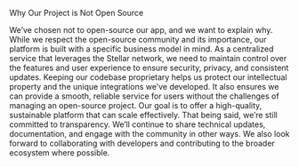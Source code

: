 Why Our Project is Not Open Source


We’ve chosen not to open-source our app, and we want to explain why. While we respect the open-source community and its importance, our platform is built with a specific business model in mind. As a centralized service that leverages the Stellar network, we need to maintain control over the features and user experience to ensure security, privacy, and consistent updates.
Keeping our codebase proprietary helps us protect our intellectual property and the unique integrations we’ve developed. It also ensures we can provide a smooth, reliable service for users without the challenges of managing an open-source project. Our goal is to offer a high-quality, sustainable platform that can scale effectively.
That being said, we’re still committed to transparency. We’ll continue to share technical updates, documentation, and engage with the community in other ways. We also look forward to collaborating with developers and contributing to the broader ecosystem where possible.
